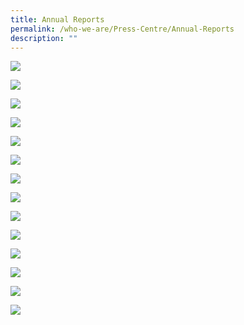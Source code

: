 ```yaml
---
title: Annual Reports
permalink: /who-we-are/Press-Centre/Annual-Reports
description: ""
---
```

[![](/images/CDCAnnualReportFY20.png)](go.gov.sg/cdcar-2020)

[![](/images/cdc-fy2019.png)](go.gov.sg/cdcar-2019)

[![](/images/fy2018.png)](go.gov.sg/cdcar-2018)

[![](/images/fy2017.jpg)](go.gov.sg/cdcar-2017)

[![](/images/fy2016.jpg)](go.gov.sg/cdcar-2016)

[![](/images/fy2015.jpg)](go.gov.sg/cdcar-2015)

[![](/images/fy2014.jpg)](go.gov.sg/cdcar-2014)

[![](/images/fy2013.jpg)](go.gov.sg/cdcar-2013)

[![](/images/fy2012.jpg)](go.gov.sg/cdcar-2012)

[![](/images/fy2011.jpg)](go.gov.sg/cdcar-2011)

[![](/images/fy2010.jpg)](go.gov.sg/cdcar-2010)

[![](/images/fy2009.jpg)](go.gov.sg/cdcar-2009)

[![](/images/fy2008.jpg)](go.gov.sg/cdcar-2008)

[![](/images/fy2007.jpg)](go.gov.sg/cdcar-2007)